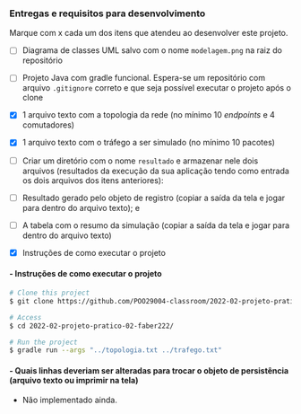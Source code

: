 ### Entregas e requisitos para desenvolvimento

Marque com x cada um dos itens que atendeu ao desenvolver este projeto.

- [ ] Diagrama de classes UML salvo com o nome `modelagem.png` na raiz do repositório
- [ ] Projeto Java com gradle funcional. Espera-se um repositório com arquivo `.gitignore` correto e que seja possível executar o projeto após o clone
- [X] 1 arquivo texto com a topologia da rede (no mínimo 10 *endpoints* e 4 comutadores)
- [X] 1 arquivo texto com o tráfego a ser simulado (no mínimo 10 pacotes)
- [ ] Criar um diretório com o nome `resultado` e armazenar nele dois arquivos (resultados da execução da sua aplicação tendo como entrada os dois arquivos dos itens anteriores): 
- [ ] Resultado gerado pelo objeto de registro (copiar a saída da tela e jogar para dentro do arquivo texto); e 
- [ ] A tabela com o resumo da simulação (copiar a saída da tela e jogar para dentro do arquivo texto)
- [X] Instruções de como executar o projeto


####  - Instruções de como executar o projeto

```bash
# Clone this project
$ git clone https://github.com/POO29004-classroom/2022-02-projeto-pratico-02-faber222.git

# Access
$ cd 2022-02-projeto-pratico-02-faber222/

# Run the project 
$ gradle run --args "../topologia.txt ../trafego.txt"

```

#### - Quais linhas deveriam ser alteradas para trocar o objeto de persistência (arquivo texto ou imprimir na tela)

- Não implementado ainda.